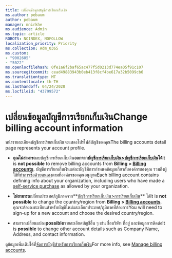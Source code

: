 ```yaml
---
title: เปลี่ยนข้อมูลบัญชีการเรียกเก็บเงิน
ms.author: pebaum
author: pebaum
manager: mnirkhe
ms.audience: Admin
ms.topic: article
ROBOTS: NOINDEX, NOFOLLOW
localization_priority: Priority
ms.collection: Adm_O365
ms.custom:
- "9002605"
- "5022"
ms.openlocfilehash: 0fe1a6f2baf65ac477f5d0213d774ea05f91c107
ms.sourcegitcommit: cead49883943b0eb413f8cf4be617a32b5099cb6
ms.translationtype: MT
ms.contentlocale: th-TH
ms.lasthandoff: 04/24/2020
ms.locfileid: "43799572"
---
```

# <a name="change-billing-account-information"></a><span data-ttu-id="15c4b-102">เปลี่ยนข้อมูลบัญชีการเรียกเก็บเงิน</span><span class="sxs-lookup"><span data-stu-id="15c4b-102">Change billing account information</span></span>

<span data-ttu-id="15c4b-103">หน้ารายละเอียดบัญชีการเรียกเก็บเงินจะแสดงโปรไฟล์บัญชีของคุณ</span><span class="sxs-lookup"><span data-stu-id="15c4b-103">The billing accounts detail page represents your account profile.</span></span>

- <span data-ttu-id="15c4b-104">**คุณไม่สามารถ**ลบบัญชีการเรียกเก็บเงิน**ออกจากบัญชี[การเรียกเก็บเงิน>บัญชีการเรียกเก็บเงิน](https://go.microsoft.com/fwlink/p/?linkid=2084771)ได้**</span><span class="sxs-lookup"><span data-stu-id="15c4b-104">It is **not possible** to remove billing accounts from **Billing > [Billing accounts](https://go.microsoft.com/fwlink/p/?linkid=2084771)**.</span></span> <span data-ttu-id="15c4b-105">บัญชีการเรียกเก็บเงินแต่ละบัญชีมีการกําหนดข้อมูลเกี่ยวกับองค์กรของคุณ รวมถึงผู้ใช้ที่[ทําการซื้อด้วยตนเอง](https://docs.microsoft.com/microsoft-365/commerce/subscriptions/manage-self-service-purchases-admins)ตามที่องค์กรของคุณอนุญาต</span><span class="sxs-lookup"><span data-stu-id="15c4b-105">Each billing account contains defining info about your organization, including users who have made a [self-service purchase](https://docs.microsoft.com/microsoft-365/commerce/subscriptions/manage-self-service-purchases-admins) as allowed by your organization.</span></span> 

- <span data-ttu-id="15c4b-106">**ไม่สามารถ**เปลี่ยนประเทศ/ภูมิภาคจาก**[บัญชีการเรียกเก็บเงิน>การเรียกเก็บเงิน](https://go.microsoft.com/fwlink/p/?linkid=2084771)** ได้</span><span class="sxs-lookup"><span data-stu-id="15c4b-106">It is **not possible** to change the country/region from **Billing > [Billing accounts](https://go.microsoft.com/fwlink/p/?linkid=2084771)**.</span></span> <span data-ttu-id="15c4b-107">คุณจะต้องลงทะเบียนสําหรับบัญชีใหม่และเลือกประเทศ/ภูมิภาคที่ต้องการ</span><span class="sxs-lookup"><span data-stu-id="15c4b-107">You will need to sign-up for a new account and choose the desired country/region.</span></span> 

- <span data-ttu-id="15c4b-108">สามารถเปลี่ยนแปลง**possible**รายละเอียดบัญชีอื่น ๆ เช่น ชื่อบริษัท ที่อยู่ และข้อมูลการติดต่อ</span><span class="sxs-lookup"><span data-stu-id="15c4b-108">It is **possible** to change other account details such as Company Name, Address, and contact information.</span></span> 

<span data-ttu-id="15c4b-109">ดูข้อมูลเพิ่มเติมได้ที่[จัดการบัญชีสําหรับการเรียกเก็บเงิน](https://docs.microsoft.com/microsoft-365/commerce/manage-billing-accounts)</span><span class="sxs-lookup"><span data-stu-id="15c4b-109">For more info, see [Manage billing accounts](https://docs.microsoft.com/microsoft-365/commerce/manage-billing-accounts).</span></span> 
